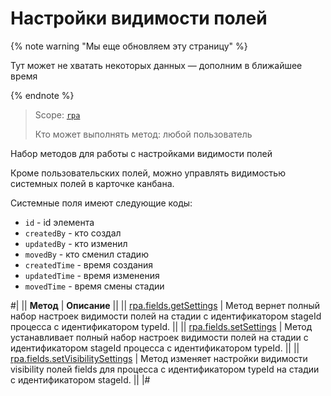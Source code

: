# Настройки видимости полей

{% note warning "Мы еще обновляем эту страницу" %}

Тут может не хватать некоторых данных — дополним в ближайшее время

{% endnote %}

> Scope: [`rpa`](../../../scopes/permissions.md)
>
> Кто может выполнять метод: любой пользователь

Набор методов для работы с настройками видимости полей

Кроме пользовательских полей, можно управлять видимостью системных полей в карточке канбана.

Системные поля имеют следующие коды:

- `id` - id элемента
- `createdBy` - кто создал
- `updatedBy` - кто изменил
- `movedBy` - кто сменил стадию
- `createdTime` - время создания
- `updatedTime` - время изменения
- `movedTime` - время смены стадии

#|
|| **Метод** | **Описание** ||
|| [rpa.fields.getSettings](./rpa-fields-get-settings.md) | Метод вернет полный набор настроек видимости полей на стадии с идентификатором stageId процесса с идентификатором typeId. ||
|| [rpa.fields.setSettings](./rpa-fields-set-settings.md) | Метод устанавливает полный набор настроек видимости полей на стадии с идентификатором stageId процесса с идентификатором typeId. ||
|| [rpa.fields.setVisibilitySettings](./rpa-fields-set-visibility-settings.md) | Метод изменяет настройки видимости visibility полей fields для процесса с идентификатором typeId на стадии с идентификатором stageId. ||
|#